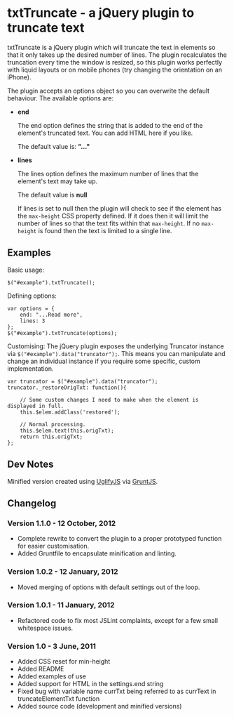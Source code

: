 txtTruncate - a jQuery plugin to truncate text
==============================================

txtTruncate is a jQuery plugin which will truncate the text in elements so that it only takes up the desired number of lines. The plugin recalculates the truncation every time the window is resized, so this plugin works perfectly with liquid layouts or on mobile phones (try changing the orientation on an iPhone).

The plugin accepts an options object so you can overwrite the default behaviour. The available options are:

*	**end**

	The end option defines the string that is added to the end of the element's truncated text. You can add HTML here if you like.
	
	The default value is: **"..."**
	
*	**lines**

	The lines option defines the maximum number of lines that the element's text may take up.
	
	The default value is **null**
	
	If lines is set to null then the plugin will check to see if the element has the `max-height` CSS property defined. If it does then it will limit the number of lines so that the text fits within that `max-height`. If no `max-height` is found then the text is limited to a single line.

Examples
--------

Basic usage:

	$("#example").txtTruncate();

Defining options:

	var options = {
		end: "...Read more",
		lines: 3
	};
	$("#example").txtTruncate(options);

Customising:
The jQuery plugin exposes the underlying Truncator instance via `$("#example").data("truncator");`. This means you can manipulate and change an individual instance if you require some specific, custom implementation.

    var truncator = $("#example").data("truncator");
    truncator._restoreOrigTxt: function(){

        // Some custom changes I need to make when the element is displayed in full.
        this.$elem.addClass('restored');

        // Normal processing.
        this.$elem.text(this.origTxt);
        return this.origTxt;
    };


Dev Notes
---------

Minified version created using [UglifyJS](https://github.com/mishoo/UglifyJS) via [GruntJS](http://gruntjs.com/).

Changelog
---------

### Version 1.1.0 - 12 October, 2012

* Complete rewrite to convert the plugin to a proper prototyped function for easier customisation.
* Added Gruntfile to encapsulate minification and linting.

### Version 1.0.2 - 12 January, 2012

*   Moved merging of options with default settings out of the loop.

### Version 1.0.1 - 11 January, 2012

*   Refactored code to fix most JSLint complaints, except for a few small whitespace issues.

### Version 1.0 - 3 June, 2011

*	Added CSS reset for min-height
*	Added README
*	Added examples of use
*	Added support for HTML in the settings.end string
*	Fixed bug with variable name currTxt being referred to as currText in truncateElementTxt function
*	Added source code (development and minified versions)